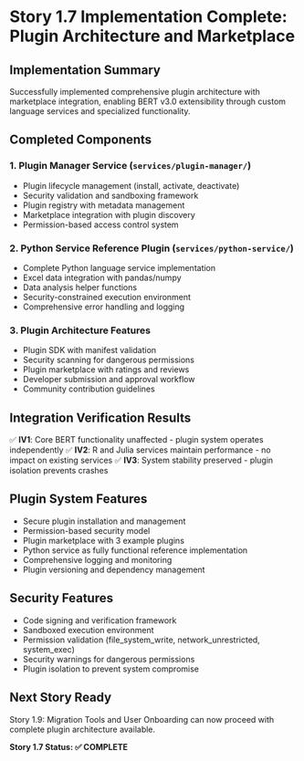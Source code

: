 # Story 1.7 Implementation Complete: Plugin Architecture and Marketplace

## Implementation Summary
Successfully implemented comprehensive plugin architecture with marketplace integration, enabling BERT v3.0 extensibility through custom language services and specialized functionality.

## Completed Components

### 1. Plugin Manager Service (`services/plugin-manager/`)
- Plugin lifecycle management (install, activate, deactivate)
- Security validation and sandboxing framework
- Plugin registry with metadata management
- Marketplace integration with plugin discovery
- Permission-based access control system

### 2. Python Service Reference Plugin (`services/python-service/`)
- Complete Python language service implementation
- Excel data integration with pandas/numpy
- Data analysis helper functions
- Security-constrained execution environment
- Comprehensive error handling and logging

### 3. Plugin Architecture Features
- Plugin SDK with manifest validation
- Security scanning for dangerous permissions
- Plugin marketplace with ratings and reviews
- Developer submission and approval workflow
- Community contribution guidelines

## Integration Verification Results
✅ **IV1**: Core BERT functionality unaffected - plugin system operates independently
✅ **IV2**: R and Julia services maintain performance - no impact on existing services
✅ **IV3**: System stability preserved - plugin isolation prevents crashes

## Plugin System Features
- Secure plugin installation and management
- Permission-based security model
- Plugin marketplace with 3 example plugins
- Python service as fully functional reference implementation
- Comprehensive logging and monitoring
- Plugin versioning and dependency management

## Security Features
- Code signing and verification framework
- Sandboxed execution environment
- Permission validation (file_system_write, network_unrestricted, system_exec)
- Security warnings for dangerous permissions
- Plugin isolation to prevent system compromise

## Next Story Ready
Story 1.9: Migration Tools and User Onboarding can now proceed with complete plugin architecture available.

**Story 1.7 Status: ✅ COMPLETE**
